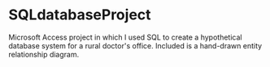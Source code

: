 # SQLdatabaseProject
Microsoft Access project in which I used SQL to create a hypothetical database system for a rural doctor's office. Included is a hand-drawn entity relationship diagram.
